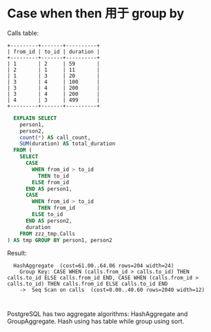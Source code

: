 # Case when then 用于 group by
Calls table:
```
+---------+-------+----------+
| from_id | to_id | duration |
+---------+-------+----------+
| 1       | 2     | 59       |
| 2       | 1     | 11       |
| 1       | 3     | 20       |
| 3       | 4     | 100      |
| 3       | 4     | 200      |
| 3       | 4     | 200      |
| 4       | 3     | 499      |
+---------+-------+----------+
```
```sql
  EXPLAIN SELECT 
    person1, 
    person2, 
    count(*) AS call_count, 
    SUM(duration) AS total_duration 
  FROM (
    SELECT 
      CASE 
        WHEN from_id > to_id 
          THEN to_id 
        ELSE from_id 
      END AS person1, 
      CASE 
        WHEN from_id > to_id 
          THEN from_id 
        ELSE to_id 
      END AS person2, 
      duration 
    FROM zzz_tmp.Calls
) AS tmp GROUP BY person1, person2
```
Result:
```
  HashAggregate  (cost=61.00..64.06 rows=204 width=24)
    Group Key: CASE WHEN (calls.from_id > calls.to_id) THEN calls.to_id ELSE calls.from_id END, CASE WHEN (calls.from_id > calls.to_id) THEN calls.from_id ELSE calls.to_id END
    ->  Seq Scan on calls  (cost=0.00..40.60 rows=2040 width=12)
```

#
PostgreSQL has two aggregate algorithms: HashAggregate and GroupAggregate. Hash using has table while group using sort.
